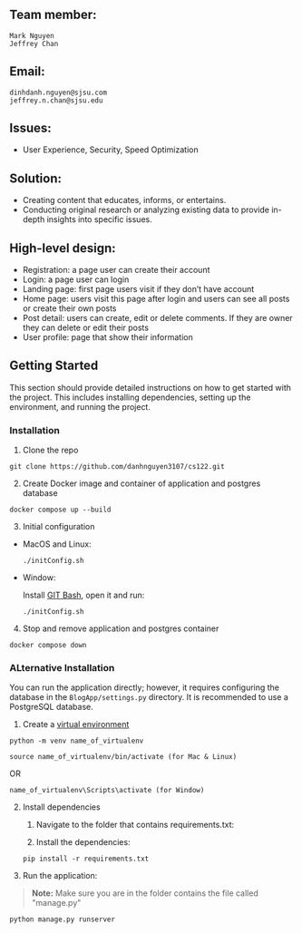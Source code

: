 


## Team member:
	Mark Nguyen
	Jeffrey Chan

## Email:
	dinhdanh.nguyen@sjsu.com
	jeffrey.n.chan@sjsu.edu

## Issues: 
- User Experience, Security, Speed Optimization

## Solution:
- Creating content that educates, informs, or entertains. 
-   Conducting original research or analyzing existing data to provide in-depth insights into specific issues.

## High-level design:
-   Registration: a page user can create their account
-   Login: a page user can login
-   Landing page: first page users visit if they don’t have account
-   Home page: users visit this page after login and users can see all posts or create their own posts
-   Post detail: users can create, edit or delete comments. If they are owner they can delete or edit their posts
-   User profile: page that show their information

## Getting Started

This section should provide detailed instructions on how to get started with the project. This includes installing dependencies, setting up the environment, and running the project.

### Installation

1. Clone the repo

  ```
  git clone https://github.com/danhnguyen3107/cs122.git
  ```
2. Create Docker image and container of application and postgres database

  ```
  docker compose up --build
  ```
3. Initial configuration
  - MacOS and Linux:
    ```
    ./initConfig.sh
    ```
  - Window:

    Install [GIT Bash](https://git-scm.com/downloads), open it and run:
    ```
    ./initConfig.sh
    ```

4. Stop and remove application and postgres container

  ```
  docker compose down
  ```
### ALternative Installation

You can run the application directly; however, it requires configuring the database in the `BlogApp/settings.py` directory. It is recommended to use a PostgreSQL database.

1. Create a [virtual environment](https://docs.python.org/3/tutorial/venv.html) 

  ```
  python -m venv name_of_virtualenv
  ```

  ``` 
  source name_of_virtualenv/bin/activate (for Mac & Linux)
  ```

  OR

  ``` 
  name_of_virtualenv\Scripts\activate (for Window)
  ```

2. Install dependencies

  	1. Navigate to the folder that contains requirements.txt:

  	2. Install the dependencies:

   ```
   pip install -r requirements.txt
   ```

3. Run the application:
  > **Note:** Make sure you are in the folder contains the file called "manage.py"
  ```
  python manage.py runserver
  ```



